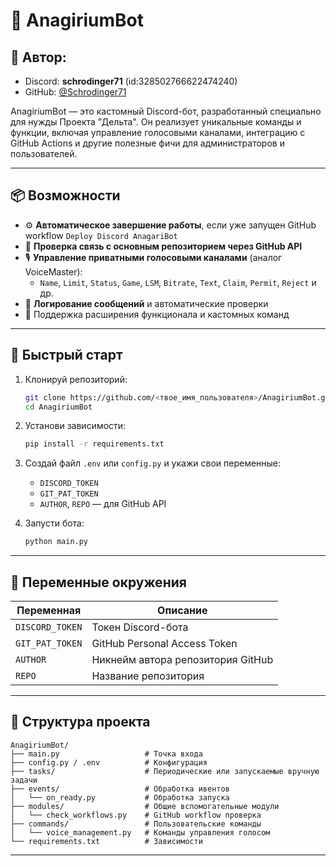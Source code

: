 # 🤖 AnagiriumBot

## 👤 Автор:  
- Discord: **schrodinger71** (id:328502766622474240)
- GitHub: [@Schrodinger71](https://github.com/Schrodinger71)


AnagiriumBot — это кастомный Discord-бот, разработанный специально для нужды Проекта "Дельта". Он реализует уникальные команды и функции, включая управление голосовыми каналами, интеграцию с GitHub Actions и другие полезные фичи для администраторов и пользователей.

---

## 📦 Возможности

- ⚙️ **Автоматическое завершение работы**, если уже запущен GitHub workflow `Deploy Discord AnagariBot`
- 🔐 **Проверка связь с основным репозиторием через GitHub API**
- 🎙 **Управление приватными голосовыми каналами** (аналог VoiceMaster):
  - `Name`, `Limit`, `Status`, `Game`, `LSM`, `Bitrate`, `Text`, `Claim`, `Permit`, `Reject` и др.
- 💬 **Логирование сообщений** и автоматические проверки
- 🧪 Поддержка расширения функционала и кастомных команд

---

## 🚀 Быстрый старт

1. Клонируй репозиторий:
   ```bash
   git clone https://github.com/<твое_имя_пользователя>/AnagiriumBot.git
   cd AnagiriumBot


2. Установи зависимости:

   ```bash
   pip install -r requirements.txt
   ```

3. Создай файл `.env` или `config.py` и укажи свои переменные:

   * `DISCORD_TOKEN`
   * `GIT_PAT_TOKEN`
   * `AUTHOR`, `REPO` — для GitHub API

4. Запусти бота:

   ```bash
   python main.py
   ```

---

## 🔐 Переменные окружения

| Переменная      | Описание                          |
| --------------- | --------------------------------- |
| `DISCORD_TOKEN` | Токен Discord-бота                |
| `GIT_PAT_TOKEN` | GitHub Personal Access Token      |
| `AUTHOR`        | Никнейм автора репозитория GitHub |
| `REPO`          | Название репозитория              |

---

## 📁 Структура проекта

```
AnagiriumBot/
├── main.py                   # Точка входа
├── config.py / .env          # Конфигурация
├── tasks/                    # Периодические или запускаемые вручную задачи
├── events/                   # Обработка ивентов
│   └── on_ready.py           # Обработка запуска
├── modules/                  # Общие вспомогательные модули
│   └── check_workflows.py    # GitHub workflow проверка
├── commands/                 # Пользовательские команды
│   └── voice_management.py   # Команды управления голосом
└── requirements.txt          # Зависимости
```

---
